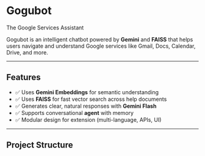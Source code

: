 # Gogubot
The Google Services Assistant

Gogubot is an intelligent chatbot powered by **Gemini** and **FAISS** that helps users navigate and understand Google services like Gmail, Docs, Calendar, Drive, and more.

---

## Features

- ✅ Uses **Gemini Embeddings** for semantic understanding
- ✅ Uses **FAISS** for fast vector search across help documents
- ✅ Generates clear, natural responses with **Gemini Flash**
- ✅ Supports conversational **agent** with memory
- ✅ Modular design for extension (multi-language, APIs, UI)

---

## Project Structure
